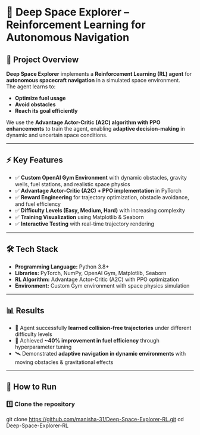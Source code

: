 # 🚀 Deep Space Explorer – Reinforcement Learning for Autonomous Navigation

## 📌 Project Overview
**Deep Space Explorer** implements a **Reinforcement Learning (RL) agent** for **autonomous spacecraft navigation** in a simulated space environment.  
The agent learns to:  
- **Optimize fuel usage**  
- **Avoid obstacles**  
- **Reach its goal efficiently**  

We use the **Advantage Actor-Critic (A2C) algorithm with PPO enhancements** to train the agent, enabling **adaptive decision-making** in dynamic and uncertain space conditions.  

---

## ⚡ Key Features
- ✅ **Custom OpenAI Gym Environment** with dynamic obstacles, gravity wells, fuel stations, and realistic space physics  
- ✅ **Advantage Actor-Critic (A2C) + PPO implementation** in PyTorch  
- ✅ **Reward Engineering** for trajectory optimization, obstacle avoidance, and fuel efficiency  
- ✅ **Difficulty Levels (Easy, Medium, Hard)** with increasing complexity  
- ✅ **Training Visualization** using Matplotlib & Seaborn  
- ✅ **Interactive Testing** with real-time trajectory rendering  

---

## 🛠️ Tech Stack
- **Programming Language:** Python 3.8+  
- **Libraries:** PyTorch, NumPy, OpenAI Gym, Matplotlib, Seaborn  
- **RL Algorithm:** Advantage Actor-Critic (A2C) with PPO optimization  
- **Environment:** Custom Gym environment with space physics simulation  

---

## 📊 Results
- 🚀 Agent successfully **learned collision-free trajectories** under different difficulty levels  
- 🔋 Achieved **~40% improvement in fuel efficiency** through hyperparameter tuning  
- 🛰️ Demonstrated **adaptive navigation in dynamic environments** with moving obstacles & gravitational effects  

---

## 🚀 How to Run

### 1️⃣ Clone the repository

git clone https://github.com/manisha-31/Deep-Space-Explorer-RL.git
cd Deep-Space-Explorer-RL
